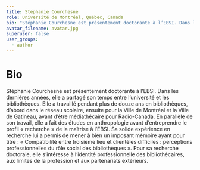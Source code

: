 ```yaml
---
title: Stéphanie Courchesne
role: Université de Montréal, Québec, Canada
bio: "Stéphanie Courchesne est présentement doctorante à l’EBSI. Dans les dernières années, elle a partagé son temps entre l’université et les bibliothèques. Elle a travaillé pendant plus de douze ans en bibliothèques, d’abord dans le réseau scolaire, ensuite pour la Ville de Montréal et la Ville de Gatineau, avant d’être médiathécaire pour Radio-Canada. En parallèle de son travail, elle a fait des études en anthropologie avant d’entreprendre le profil « recherche » de la maîtrise à l’EBSI. Sa solide expérience en recherche lui a permis de mener à bien un imposant mémoire ayant pour titre : « Compatibilité entre troisième lieu et clientèles difficiles : perceptions professionnelles du rôle social des bibliothèques ». Pour sa recherche doctorale, elle s’intéresse à l’identité professionnelle des bibliothécaires, aux limites de la profession et aux partenariats extérieurs. "
avatar_filename: avatar.jpg
superuser: false
user_groups:
  - author
---
```


# Bio
Stéphanie Courchesne est présentement doctorante à l’EBSI. Dans les dernières années, elle a partagé son temps entre l’université et les bibliothèques. Elle a travaillé pendant plus de douze ans en bibliothèques, d’abord dans le réseau scolaire, ensuite pour la Ville de Montréal et la Ville de Gatineau, avant d’être médiathécaire pour Radio-Canada. En parallèle de son travail, elle a fait des études en anthropologie avant d’entreprendre le profil « recherche » de la maîtrise à l’EBSI. Sa solide expérience en recherche lui a permis de mener à bien un imposant mémoire ayant pour titre : « Compatibilité entre troisième lieu et clientèles difficiles : perceptions professionnelles du rôle social des bibliothèques ». Pour sa recherche doctorale, elle s’intéresse à l’identité professionnelle des bibliothécaires, aux limites de la profession et aux partenariats extérieurs. 